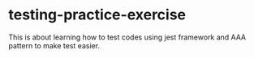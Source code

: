 # testing-practice-exercise
This is about learning how to test codes using jest framework and AAA pattern to make test easier. 
